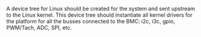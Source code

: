A device tree for Linux should be created for the system and sent upstream to
the Linux kernel. This device tree should instantiate all kernel drivers for the
platform for all the busses connected to the BMC: i2c, i3c, gpio, PWM/Tach, ADC,
SPI, etc.
